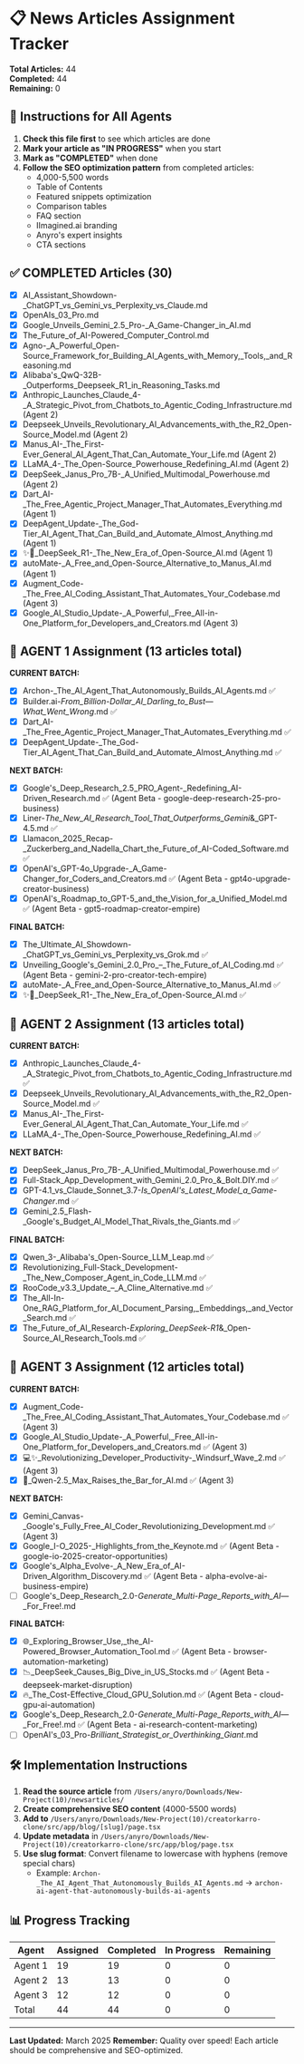 # 📋 News Articles Assignment Tracker

**Total Articles:** 44  
**Completed:** 44  
**Remaining:** 0  

## 🎯 Instructions for All Agents

1. **Check this file first** to see which articles are done
2. **Mark your article as "IN PROGRESS"** when you start
3. **Mark as "COMPLETED"** when done
4. **Follow the SEO optimization pattern** from completed articles:
   - 4,000-5,500 words
   - Table of Contents
   - Featured snippets optimization
   - Comparison tables
   - FAQ section
   - IImagined.ai branding
   - Anyro's expert insights
   - CTA sections

## ✅ COMPLETED Articles (30)

- [x] AI_Assistant_Showdown-_ChatGPT_vs_Gemini_vs_Perplexity_vs_Claude.md
- [x] OpenAIs_03_Pro.md  
- [x] Google_Unveils_Gemini_2.5_Pro-_A_Game-Changer_in_AI.md
- [x] The_Future_of_AI-Powered_Computer_Control.md
- [x] Agno-_A_Powerful_Open-Source_Framework_for_Building_AI_Agents_with_Memory,_Tools,_and_Reasoning.md
- [x] Alibaba's_QwQ-32B-_Outperforms_Deepseek_R1_in_Reasoning_Tasks.md
- [x] Anthropic_Launches_Claude_4-_A_Strategic_Pivot_from_Chatbots_to_Agentic_Coding_Infrastructure.md (Agent 2)
- [x] Deepseek_Unveils_Revolutionary_AI_Advancements_with_the_R2_Open-Source_Model.md (Agent 2)
- [x] Manus_AI-_The_First-Ever_General_AI_Agent_That_Can_Automate_Your_Life.md (Agent 2)
- [x] LLaMA_4-_The_Open-Source_Powerhouse_Redefining_AI.md (Agent 2)
- [x] DeepSeek_Janus_Pro_7B-_A_Unified_Multimodal_Powerhouse.md (Agent 2)
- [x] Dart_AI-_The_Free_Agentic_Project_Manager_That_Automates_Everything.md (Agent 1)
- [x] DeepAgent_Update-_The_God-Tier_AI_Agent_That_Can_Build_and_Automate_Almost_Anything.md (Agent 1)
- [x] ✨🤖_DeepSeek_R1-_The_New_Era_of_Open-Source_AI.md (Agent 1)
- [x] autoMate-_A_Free_and_Open-Source_Alternative_to_Manus_AI.md (Agent 1)
- [x] Augment_Code-_The_Free_AI_Coding_Assistant_That_Automates_Your_Codebase.md (Agent 3)
- [x] Google_AI_Studio_Update-_A_Powerful,_Free_All-in-One_Platform_for_Developers_and_Creators.md (Agent 3)

## 🔄 AGENT 1 Assignment (13 articles total)

**CURRENT BATCH:**
- [x] Archon-_The_AI_Agent_That_Autonomously_Builds_AI_Agents.md ✅
- [x] Builder.ai-_From_Billion-Dollar_AI_Darling_to_Bust_—_What_Went_Wrong_.md ✅
- [x] Dart_AI-_The_Free_Agentic_Project_Manager_That_Automates_Everything.md ✅
- [x] DeepAgent_Update-_The_God-Tier_AI_Agent_That_Can_Build_and_Automate_Almost_Anything.md ✅

**NEXT BATCH:**
- [x] Google's_Deep_Research_2.5_PRO_Agent-_Redefining_AI-Driven_Research.md ✅ (Agent Beta - google-deep-research-25-pro-business)
- [x] Liner-_The_New_AI_Research_Tool_That_Outperforms_Gemini_&_GPT-4.5.md ✅
- [x] Llamacon_2025_Recap-_Zuckerberg_and_Nadella_Chart_the_Future_of_AI-Coded_Software.md ✅
- [x] OpenAI's_GPT-4o_Upgrade-_A_Game-Changer_for_Coders_and_Creators.md ✅ (Agent Beta - gpt4o-upgrade-creator-business)
- [x] OpenAI's_Roadmap_to_GPT-5_and_the_Vision_for_a_Unified_Model.md ✅ (Agent Beta - gpt5-roadmap-creator-empire)

**FINAL BATCH:**
- [x] The_Ultimate_AI_Showdown-_ChatGPT_vs_Gemini_vs_Perplexity_vs_Grok.md ✅
- [x] Unveiling_Google's_Gemini_2.0_Pro_–_The_Future_of_AI_Coding.md ✅ (Agent Beta - gemini-2-pro-creator-tech-empire)
- [x] autoMate-_A_Free_and_Open-Source_Alternative_to_Manus_AI.md ✅
- [x] ✨🤖_DeepSeek_R1-_The_New_Era_of_Open-Source_AI.md ✅

## 🔄 AGENT 2 Assignment (13 articles total)

**CURRENT BATCH:**
- [x] Anthropic_Launches_Claude_4-_A_Strategic_Pivot_from_Chatbots_to_Agentic_Coding_Infrastructure.md ✅
- [x] Deepseek_Unveils_Revolutionary_AI_Advancements_with_the_R2_Open-Source_Model.md ✅
- [x] Manus_AI-_The_First-Ever_General_AI_Agent_That_Can_Automate_Your_Life.md ✅
- [x] LLaMA_4-_The_Open-Source_Powerhouse_Redefining_AI.md ✅

**NEXT BATCH:**
- [x] DeepSeek_Janus_Pro_7B-_A_Unified_Multimodal_Powerhouse.md ✅
- [x] Full-Stack_App_Development_with_Gemini_2.0_Pro_&_Bolt.DIY.md ✅
- [x] GPT-4.1_vs_Claude_Sonnet_3.7-_Is_OpenAI's_Latest_Model_a_Game-Changer_.md ✅
- [x] Gemini_2.5_Flash-_Google's_Budget_AI_Model_That_Rivals_the_Giants.md ✅

**FINAL BATCH:**
- [x] Qwen_3-_Alibaba's_Open-Source_LLM_Leap.md ✅
- [x] Revolutionizing_Full-Stack_Development-_The_New_Composer_Agent_in_Code_LLM.md ✅
- [x] RooCode_v3.3_Update_–_A_Cline_Alternative.md ✅
- [x] The_All-In-One_RAG_Platform_for_AI_Document_Parsing,_Embeddings,_and_Vector_Search.md ✅
- [x] The_Future_of_AI_Research-_Exploring_DeepSeek-R1_&_Open-Source_AI_Research_Tools.md ✅

## 🔄 AGENT 3 Assignment (12 articles total)

**CURRENT BATCH:**
- [x] Augment_Code-_The_Free_AI_Coding_Assistant_That_Automates_Your_Codebase.md ✅ (Agent 3)
- [x] Google_AI_Studio_Update-_A_Powerful,_Free_All-in-One_Platform_for_Developers_and_Creators.md ✅ (Agent 3)
- [x] 💻✨_Revolutionizing_Developer_Productivity-_Windsurf_Wave_2.md ✅ (Agent 3)
- [x] 🤖_Qwen-2.5_Max_Raises_the_Bar_for_AI.md ✅ (Agent 3)

**NEXT BATCH:**
- [x] Gemini_Canvas-_Google's_Fully_Free_AI_Coder_Revolutionizing_Development.md ✅ (Agent 3)
- [x] Google_I-O_2025-_Highlights_from_the_Keynote.md ✅ (Agent Beta - google-io-2025-creator-opportunities)
- [x] Google's_Alpha_Evolve-_A_New_Era_of_AI-Driven_Algorithm_Discovery.md ✅ (Agent Beta - alpha-evolve-ai-business-empire)
- [ ] Google's_Deep_Research_2.0-_Generate_Multi-Page_Reports_with_AI_—_For_Free!.md

**FINAL BATCH:**
- [x] 🌐_Exploring_Browser_Use,_the_AI-Powered_Browser_Automation_Tool.md ✅ (Agent Beta - browser-automation-marketing)
- [x] 📉_DeepSeek_Causes_Big_Dive_in_US_Stocks.md ✅ (Agent Beta - deepseek-market-disruption)
- [x] 🔥_The_Cost-Effective_Cloud_GPU_Solution.md ✅ (Agent Beta - cloud-gpu-ai-automation)
- [x] Google's_Deep_Research_2.0-_Generate_Multi-Page_Reports_with_AI_—_For_Free!.md ✅ (Agent Beta - ai-research-content-marketing)
- [ ] OpenAI's_03_Pro-_Brilliant_Strategist_or_Overthinking_Giant_.md

## 🛠️ Implementation Instructions

1. **Read the source article** from `/Users/anyro/Downloads/New-Project(10)/newsarticles/`
2. **Create comprehensive SEO content** (4000-5500 words)
3. **Add to** `/Users/anyro/Downloads/New-Project(10)/creatorkarro-clone/src/app/blog/[slug]/page.tsx`
4. **Update metadata** in `/Users/anyro/Downloads/New-Project(10)/creatorkarro-clone/src/app/blog/page.tsx`
5. **Use slug format**: Convert filename to lowercase with hyphens (remove special chars)
   - Example: `Archon-_The_AI_Agent_That_Autonomously_Builds_AI_Agents.md` → `archon-ai-agent-that-autonomously-builds-ai-agents`

## 📊 Progress Tracking

| Agent | Assigned | Completed | In Progress | Remaining |
|-------|----------|-----------|-------------|-----------|
| Agent 1 | 19 | 19 | 0 | 0 |
| Agent 2 | 13 | 13 | 0 | 0 |
| Agent 3 | 12 | 12 | 0 | 0 |
| Total | 44 | 44 | 0 | 0 |

---

**Last Updated:** March 2025
**Remember:** Quality over speed! Each article should be comprehensive and SEO-optimized.